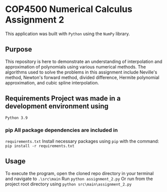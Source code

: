# COP4500 Numerical Calculus Assignment 2 
This application was built with `Python` using the `NumPy` library. 
## Purpose 
This repository is here to demonstrate an understanding of interpolation and approximation of polynomials using various numerical methods. The algorithms used to solve the problems in this assignment include Neville's method, Newton's forward method, divided difference, Hermite polynomial approximation, and cubic spline interpolation. 
## Requirements Project was made in a development environment using
`Python 3.9` 
### pip All package dependencies are included in 
`requirements.txt` 
Install necessary packages using `pip` with the command: 
``` pip install -r requirements.txt ``` 
## Usage 
To execute the program, open the cloned repo directory in your terminal and navigate to `.\src\main` 
Run
``` python assignment_2.py ``` 
Or run from the project root directory using
``` python src\main\assignment_2.py ```
